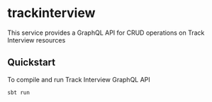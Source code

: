 # trackinterview
This service provides a GraphQL API for CRUD operations on Track Interview resources

## Quickstart
To compile and run Track Interview GraphQL API
```bash
sbt run
```

